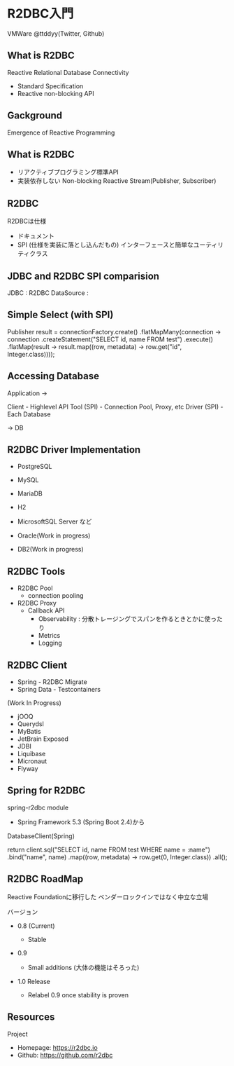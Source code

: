 # R2DBC入門

VMWare
@ttddyy(Twitter, Github)

## What is R2DBC
Reactive Relational Database Connectivity

 - Standard Specification
 - Reactive non-blocking API

## Gackground
Emergence of Reactive Programming

## What is R2DBC
- リアクティブプログラミング標準API
- 実装依存しない
Non-blocking
Reactive Stream(Publisher, Subscriber)


## R2DBC
R2DBCは仕様
- ドキュメント
- SPI (仕様を実装に落とし込んだもの)
  インターフェースと簡単なユーティリティクラス

## JDBC and R2DBC SPI comparision

JDBC          : R2DBC
DataSource    : 


## Simple Select (with SPI)

Publisher<Integer> result = connectionFactory.create()
				.flatMapMany(connection ->
				    connection
					.createStatement("SELECT id, name FROM test")
					.execute()
					.flatMap(result ->
					    result.map((row, metadata) ->
						row.get("id", Integer.class))));


## Accessing Database

Application
-> 

Client        - Highlevel API
Tool (SPI)    - Connection Pool, Proxy, etc
Driver (SPI)  - Each Database

->
DB

## R2DBC Driver Implementation

 - PostgreSQL
 - MySQL
 - MariaDB
 - H2
 - MicrosoftSQL Server
など

 - Oracle(Work in progress)
 - DB2(Work in progress)


## R2DBC Tools

 - R2DBC Pool
    - connection pooling
 - R2DBC Proxy
    - Callback API
      - Observability : 分散トレージングでスパンを作るときとかに使ったり
      - Metrics
      - Logging


## R2DBC Client
- Spring - R2DBC Migrate
- Spring Data   - Testcontainers

(Work In Progress)
 - jOOQ
 - Querydsl
 - MyBatis
 - JetBrain Exposed
 - JDBI
 - Liquibase
 - Micronaut
 - Flyway


## Spring for R2DBC

spring-r2dbc module
  - Spring Framework 5.3 (Spring Boot 2.4)から

DatabaseClient(Spring)

return client.sql("SELECT id, name FROM test WHERE name = :name")
	.bind("name", name)
	.map((row, metadata) -> row.get(0, Integer.class))
	.all();


## R2DBC RoadMap

Reactive Foundationに移行した
ベンダーロックインではなく中立な立場

バージョン
- 0.8 (Current)
  - Stable
- 0.9
  - Small additions
(大体の機能はそろった)

- 1.0 Release
  - Relabel 0.9 once stability is proven

## Resources
Project
  - Homepage: https://r2dbc.io
  - Github:  https://github.com/r2dbc



